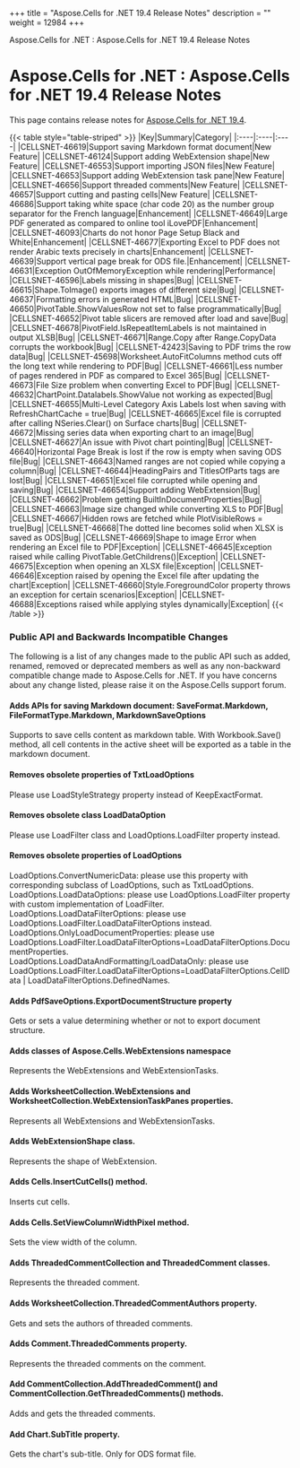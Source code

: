 +++
title = "Aspose.Cells for .NET 19.4 Release Notes" 
description = "" 
weight = 12984 
+++

Aspose.Cells for .NET : Aspose.Cells for .NET 19.4 Release Notes  

# Aspose.Cells for .NET : Aspose.Cells for .NET 19.4 Release Notes


This page contains release notes for [Aspose.Cells for .NET 19.4](https://www.nuget.org/packages/Aspose.Cells/19.4.0).

{{< table style="table-striped" >}}
|Key|Summary|Category|
|:----|:----|:----|
|CELLSNET-46619|Support saving Markdown format document|New Feature|
|CELLSNET-46124|Support adding WebExtension shape|New Feature|
|CELLSNET-46553|Support importing JSON files|New Feature|
|CELLSNET-46653|Support adding WebExtension task pane|New Feature|
|CELLSNET-46656|Support threaded comments|New Feature|
|CELLSNET-46657|Support cutting and pasting cells|New Feature|
|CELLSNET-46686|Support taking white space (char code 20) as the number group separator for the French language|Enhancement|
|CELLSNET-46649|Large PDF generated as compared to online tool iLovePDF|Enhancement|
|CELLSNET-46093|Charts do not honor Page Setup Black and White|Enhancement|
|CELLSNET-46677|Exporting Excel to PDF does not render Arabic texts precisely in charts|Enhancement|
|CELLSNET-46639|Support vertical page break for ODS file.|Enhancement|
|CELLSNET-46631|Exception OutOfMemoryException while rendering|Performance|
|CELLSNET-46596|Labels missing in shapes|Bug|
|CELLSNET-46615|Shape.ToImage() exports images of different size|Bug|
|CELLSNET-46637|Formatting errors in generated HTML|Bug|
|CELLSNET-46650|PivotTable.ShowValuesRow not set to false programmatically|Bug|
|CELLSNET-46652|Pivot table slicers are removed after load and save|Bug|
|CELLSNET-46678|PivotField.IsRepeatItemLabels is not maintained in output XLSB|Bug|
|CELLSNET-46671|Range.Copy after Range.CopyData corrupts the workbook|Bug|
|CELLSNET-42423|Saving to PDF trims the row data|Bug|
|CELLSNET-45698|Worksheet.AutoFitColumns method cuts off the long text while rendering to PDF|Bug|
|CELLSNET-46661|Less number of pages rendered in PDF as compared to Excel 365|Bug|
|CELLSNET-46673|File Size problem when converting Excel to PDF|Bug|
|CELLSNET-46632|ChartPoint.Datalabels.ShowValue not working as expected|Bug|
|CELLSNET-46655|Multi-Level Category Axis Labels lost when saving with RefreshChartCache = true|Bug|
|CELLSNET-46665|Excel file is corrupted after calling NSeries.Clear() on Surface charts|Bug|
|CELLSNET-46672|Missing series data when exporting chart to an image|Bug|
|CELLSNET-46627|An issue with Pivot chart pointing|Bug|
|CELLSNET-46640|Horizontal Page Break is lost if the row is empty when saving ODS file|Bug|
|CELLSNET-46643|Named ranges are not copied while copying a column|Bug|
|CELLSNET-46644|HeadingPairs and TitlesOfParts tags are lost|Bug|
|CELLSNET-46651|Excel file corrupted while opening and saving|Bug|
|CELLSNET-46654|Support adding WebExtension|Bug|
|CELLSNET-46662|Problem getting BuiltInDocumentProperties|Bug|
|CELLSNET-46663|Image size changed while converting XLS to PDF|Bug|
|CELLSNET-46667|Hidden rows are fetched while PlotVisibleRows = true|Bug|
|CELLSNET-46668|The dotted line becomes solid when XLSX is saved as ODS|Bug|
|CELLSNET-46669|Shape to image Error when rendering an Excel file to PDF|Exception|
|CELLSNET-46645|Exception raised while calling PivotTable.GetChildrens()|Exception|
|CELLSNET-46675|Exception when opening an XLSX file|Exception|
|CELLSNET-46646|Exception raised by opening the Excel file after updating the chart|Exception|
|CELLSNET-46660|Style.ForegroundColor property throws an exception for certain scenarios|Exception|
|CELLSNET-46688|Exceptions raised while applying styles dynamically|Exception|
{{< /table >}}

### Public API and Backwards Incompatible Changes

The following is a list of any changes made to the public API such as added, renamed, removed or deprecated members as well as any non-backward compatible change made to Aspose.Cells for .NET. If you have concerns about any change listed, please raise it on the Aspose.Cells support forum.

#### Adds APIs for saving Markdown document: SaveFormat.Markdown, FileFormatType.Markdown, MarkdownSaveOptions

Supports to save cells content as markdown table. With Workbook.Save() method, all cell contents in the active sheet will be exported as a table in the markdown document.

#### Removes obsolete properties of TxtLoadOptions

Please use LoadStyleStrategy property instead of KeepExactFormat.

#### Removes obsolete class LoadDataOption

Please use LoadFilter class and LoadOptions.LoadFilter property instead.

#### Removes obsolete properties of LoadOptions

LoadOptions.ConvertNumericData: please use this property with corresponding subclass of LoadOptions, such as TxtLoadOptions.  
LoadOptions.LoadDataOptions: please use LoadOptions.LoadFilter property with custom implementation of LoadFilter.  
LoadOptions.LoadDataFilterOptions: please use LoadOptions.LoadFilter.LoadDataFilterOptions instead.  
LoadOptions.OnlyLoadDocumentProperties: please use LoadOptions.LoadFilter.LoadDataFilterOptions=LoadDataFilterOptions.DocumentProperties.  
LoadOptions.LoadDataAndFormatting/LoadDataOnly: please use LoadOptions.LoadFilter.LoadDataFilterOptions=LoadDataFilterOptions.CellData | LoadDataFilterOptions.DefinedNames.

#### Adds PdfSaveOptions.ExportDocumentStructure property

Gets or sets a value determining whether or not to export document structure.

#### Adds classes of Aspose.Cells.WebExtensions namespace

Represents the WebExtensions and WebExtensionTasks.

#### Adds WorksheetCollection.WebExtensions and WorksheetCollection.WebExtensionTaskPanes properties.

Represents all WebExtensions and WebExtensionTasks. 

#### Adds WebExtensionShape class.

Represents the shape of WebExtension.

#### Adds Cells.InsertCutCells() method.

Inserts cut cells.

#### Adds Cells.SetViewColumnWidthPixel method.

Sets the view width of the column.

#### Adds ThreadedCommentCollection and ThreadedComment classes.

Represents the threaded comment. 

#### Adds WorksheetCollection.ThreadedCommentAuthors property.

Gets and sets the authors of threaded comments.

#### Adds Comment.ThreadedComments property.

Represents the threaded comments on the comment.

#### Add CommentCollection.AddThreadedComment() and CommentCollection.GetThreadedComments() methods.

Adds and gets the threaded comments.

#### Add Chart.SubTitle property.

Gets the chart's sub-title. Only for ODS format file.

